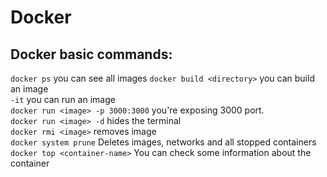 # Docker



## Docker basic commands: 
``docker ps`` you can see all images
``docker build <directory>`` you can build an image
<br/>
``-it`` you can run an image
<br/>
``docker run <image> -p 3000:3000`` you're exposing 3000 port.
<br/>
``docker run <image> -d`` hides the terminal
<br/>
``docker rmi <image>`` removes image
<br/>
``docker system prune`` Deletes images, networks and all stopped containers
<br/>
``docker top <container-name>`` You can check some information about the container

